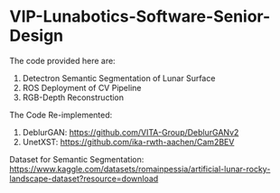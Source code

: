 # VIP-Lunabotics-Software-Senior-Design

The code provided here are:
1) Detectron Semantic Segmentation of Lunar Surface
2) ROS Deployment of CV Pipeline
3) RGB-Depth Reconstruction

The Code Re-implemented:
1) DeblurGAN: https://github.com/VITA-Group/DeblurGANv2
2) UnetXST: https://github.com/ika-rwth-aachen/Cam2BEV

Dataset for Semantic Segmentation: https://www.kaggle.com/datasets/romainpessia/artificial-lunar-rocky-landscape-dataset?resource=download
